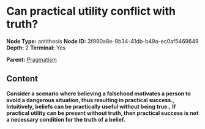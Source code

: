 # Can practical utility conflict with truth?

**Node Type:** antithesis
**Node ID:** 3f990a8e-9b34-41db-b49a-ec0af5469649
**Depth:** 2
**Terminal:** Yes

**Parent:** [Pragmatism](pragmatism.md)

## Content

**Consider a scenario where believing a falsehood motivates a person to avoid a dangerous situation, thus resulting in practical success.**, **Intuitively, beliefs can be practically useful without being true.**, **If practical utility can be present without truth, then practical success is not a necessary condition for the truth of a belief.**
